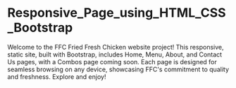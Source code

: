 # Responsive_Page_using_HTML_CSS_Bootstrap
Welcome to the FFC Fried Fresh Chicken website project! This responsive, static site, built with Bootstrap,
includes Home, Menu, About, and Contact Us pages, with a Combos page coming soon.
Each page is designed for seamless browsing on any device, 
showcasing FFC's commitment to quality and freshness. Explore and enjoy!
